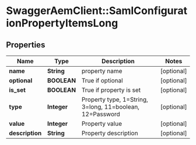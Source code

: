 # SwaggerAemClient::SamlConfigurationPropertyItemsLong

## Properties
Name | Type | Description | Notes
------------ | ------------- | ------------- | -------------
**name** | **String** | property name | [optional] 
**optional** | **BOOLEAN** | True if optional | [optional] 
**is_set** | **BOOLEAN** | True if property is set | [optional] 
**type** | **Integer** | Property type, 1&#x3D;String, 3&#x3D;long, 11&#x3D;boolean, 12&#x3D;Password | [optional] 
**value** | **Integer** | Property value | [optional] 
**description** | **String** | Property description | [optional] 


